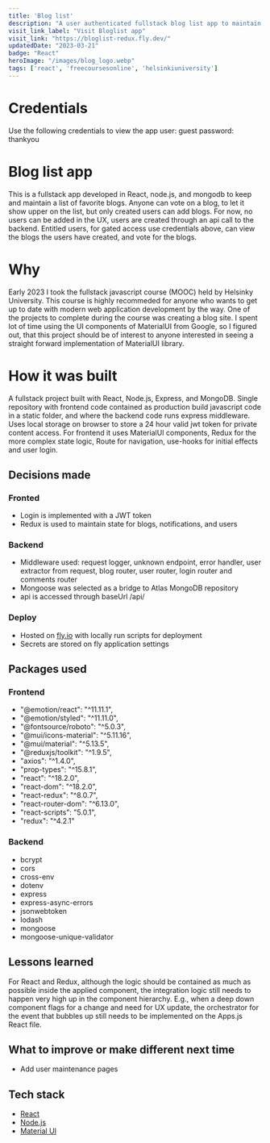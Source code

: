 ```yaml
---
title: 'Blog list'
description: "A user authenticated fullstack blog list app to maintain and like blogs."
visit_link_label: "Visit Bloglist app"
visit_link: "https://bloglist-redux.fly.dev/"
updatedDate: "2023-03-21"
badge: "React"
heroImage: "/images/blog_logo.webp"
tags: ['react', 'freecoursesonline', 'helsinkiuniversity']
---
```

# Credentials
Use the following credentials to view the app
    user: guest
    password: thankyou

# Blog list app
This is a fullstack app developed in React, node.js, and mongodb to keep and maintain a list of favorite blogs. Anyone can vote on a blog, to let it show upper on the list, but only created users can add blogs. For now, no users can be added in the UX, users are created through an api call to the backend. Entitled users, for gated access use credentials above, can view the blogs the users have created, and vote for the blogs.

# Why
Early 2023 I took the fullstack javascript course (MOOC) held by Helsinky University. This course is highly recommeded for anyone who wants to get up to date with modern web application development by the way. One of the projects to complete during the course was creating a blog site. I spent lot of time using the UI components of MaterialUI from Google, so I figured out, that this project should be of interest to anyone interested in seeing a straight forward implementation of MaterialUI library.

# How it was built
A fullstack project built with React, Node.js, Express, and MongoDB. Single repository with frontend code contained as production build javascript code in a static folder, and where the backend code runs express middleware. Uses local storage on browser to store a 24 hour valid jwt token for private content access. For frontend it uses MaterialUI components, Redux for the more complex state logic, Route for navigation, use-hooks for initial effects and user login.

## Decisions made
### Fronted
- Login is implemented with a JWT token
- Redux is used to maintain state for blogs, notifications, and users
### Backend
- Middleware used: request logger, unknown endpoint, error handler, user extractor from request, blog router, user router, login router and comments router
- Mongoose was selected as a bridge to Atlas MongoDB repository
- api is accessed through baseUrl /api/<entity>
### Deploy
- Hosted on [fly.io](https://fly.io) with locally run scripts for deployment
- Secrets are stored on fly application settings

## Packages used
### Frontend
- "@emotion/react": "^11.11.1",
- "@emotion/styled": "^11.11.0",
- "@fontsource/roboto": "^5.0.3",
- "@mui/icons-material": "^5.11.16",
- "@mui/material": "^5.13.5",
- "@reduxjs/toolkit": "^1.9.5",
- "axios": "^1.4.0",
- "prop-types": "^15.8.1",
- "react": "^18.2.0",
- "react-dom": "^18.2.0",
- "react-redux": "^8.0.7",
- "react-router-dom": "^6.13.0",
- "react-scripts": "5.0.1",
- "redux": "^4.2.1"
### Backend
- bcrypt
- cors
- cross-env
- dotenv
- express
- express-async-errors
- jsonwebtoken
- lodash
- mongoose
- mongoose-unique-validator

## Lessons learned
For React and Redux, although the logic should be contained as much as possible inside the applied component, the integration logic still needs to happen very high up in the component hierarchy. E.g., when a deep down component flags for a change and need for UX update, the orchestrator for the event that bubbles up still needs to be implemented on the Apps.js React file.

## What to improve or make different next time
- Add user maintenance pages

## Tech stack
- [React](https://react.com)
- [Node.js](https://nodejs.org/en)
- [Material UI](https://mui.com/)